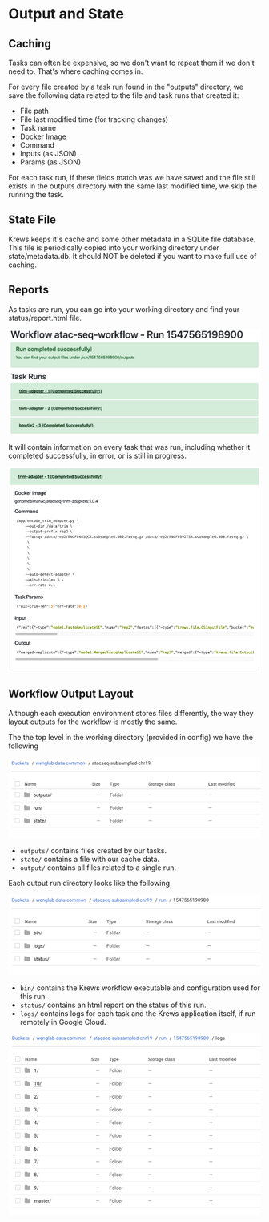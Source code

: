 # Output and State

## Caching

Tasks can often be expensive, so we don't want to repeat them if we don't need to. That's where caching comes in.

For every file created by a task run found in the "outputs" directory, we save the following data 
related to the file and task runs that created it:

- File path
- File last modified time (for tracking changes)
- Task name
- Docker Image
- Command
- Inputs (as JSON)
- Params (as JSON) 

For each task run, if these fields match was we have saved and the file still exists in the outputs directory 
with the same last modified time, we skip the running the task.


## State File

Krews keeps it's cache and some other metadata in a SQLite file database. This file is periodically copied into your
working directory under state/metadata.db. It should NOT be deleted if you want to make full use of caching.

## Reports

As tasks are run, you can go into your working directory and find your status/report.html file.

<div class="img-container">
    <img src="../img/report_sample_1.png" />
</div>

It will contain information on every task that was run, including whether it completed successfully, in error, or 
is still in progress.

<div class="img-container">
    <img src="../img/report_sample_2.png" />
</div>

## Workflow Output Layout

Although each execution environment stores files differently, the way they layout outputs for the workflow is 
mostly the same.

The the top level in the working directory (provided in config) we have the following

<div class="img-container">
    <img src="../img/gcs_layout_top.png" />
</div>

- `outputs/` contains files created by our tasks.
- `state/` contains a file with our cache data.
- `output/` contains all files related to a single run. 

Each output run directory looks like the following

<div class="img-container">
    <img src="../img/gcs_layout_run.png" />
</div>

- `bin/` contains the Krews workflow executable and configuration used for this run.
- `status/` contains an html report on the status of this run.
- `logs/` contains logs for each task and the Krews application itself, if run remotely in Google Cloud.

<div class="img-container">
    <img src="../img/gcs_layout_logs.png" />
</div>

